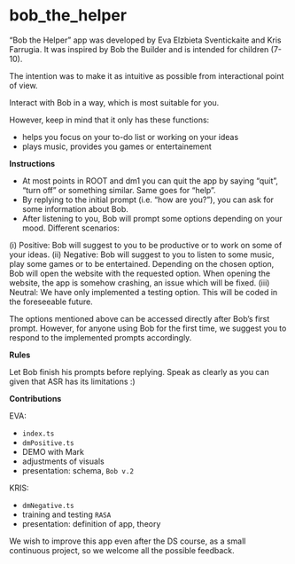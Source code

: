 # bob_the_helper

“Bob the Helper” app was developed by Eva Elzbieta Sventickaite and Kris Farrugia. It was inspired by Bob the Builder and is intended for children (7-10).

The intention was to make it as intuitive as possible from interactional point of view.

Interact with Bob in a way, which is most suitable for you.

However, keep in mind that it only has these functions:
- helps you focus on your to-do list or working on your ideas
- plays music, provides you games or entertainement

**Instructions**

- At most points in ROOT and dm1 you can quit the app by saying “quit”, “turn off” or something similar. Same goes for “help”.
- By replying to the initial prompt (i.e. “how are you?”), you can ask for some information about Bob.
- After listening to you, Bob will prompt some options depending on your mood. Different scenarios:

(i) Positive: Bob will suggest to you to be productive or to work on some of your ideas.
(ii) Negative: Bob will suggest to you to listen to some music, play some games or to be entertained. Depending on the chosen option, Bob will open the website with the requested option. When opening the website, the app is somehow crashing, an issue which will be fixed.
(iii) Neutral: We have only implemented a testing option. This will be coded in the foreseeable future.

The options mentioned above can be accessed directly after Bob’s first prompt. However, for anyone using Bob for the first time, we suggest you to respond to the implemented prompts accordingly.

**Rules**

Let Bob finish his prompts before replying. Speak as clearly as you can given that ASR has its limitations :)


**Contributions**

EVA:
- `index.ts`
- `dmPositive.ts`
- DEMO with Mark
- adjustments of visuals
- presentation: schema, `Bob v.2`

KRIS:
- `dmNegative.ts`
- training and testing `RASA`
- presentation: definition of app, theory

We wish to improve this app even after the DS course, as a small continuous project, so we welcome all the possible feedback.
